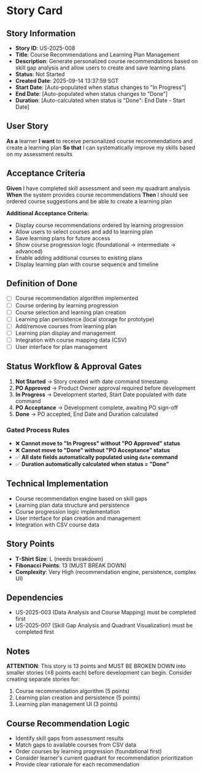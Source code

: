 # Story Card

## Story Information
- **Story ID**: US-2025-008
- **Title**: Course Recommendations and Learning Plan Management
- **Description**: Generate personalized course recommendations based on skill gap analysis and allow users to create and save learning plans
- **Status**: Not Started
- **Created Date**: 2025-09-14 13:37:59 SGT
- **Start Date**: [Auto-populated when status changes to "In Progress"]
- **End Date**: [Auto-populated when status changes to "Done"]
- **Duration**: [Auto-calculated when status is "Done": End Date - Start Date]

## User Story
**As a** learner
**I want** to receive personalized course recommendations and create a learning plan
**So that** I can systematically improve my skills based on my assessment results

## Acceptance Criteria
**Given** I have completed skill assessment and seen my quadrant analysis
**When** the system provides course recommendations
**Then** I should see ordered course suggestions and be able to create a learning plan

**Additional Acceptance Criteria:**
- Display course recommendations ordered by learning progression
- Allow users to select courses and add to learning plan
- Save learning plans for future access
- Show course progression logic (foundational → intermediate → advanced)
- Enable adding additional courses to existing plans
- Display learning plan with course sequence and timeline

## Definition of Done
- [ ] Course recommendation algorithm implemented
- [ ] Course ordering by learning progression
- [ ] Course selection and learning plan creation
- [ ] Learning plan persistence (local storage for prototype)
- [ ] Add/remove courses from learning plan
- [ ] Learning plan display and management
- [ ] Integration with course mapping data (CSV)
- [ ] User interface for plan management

## Status Workflow & Approval Gates
1. **Not Started** → Story created with date command timestamp
2. **PO Approved** → Product Owner approval required before development
3. **In Progress** → Development started, Start Date populated with date command
4. **PO Acceptance** → Development complete, awaiting PO sign-off
5. **Done** → PO accepted, End Date and Duration calculated

### Gated Process Rules
- ❌ **Cannot move to "In Progress" without "PO Approved" status**
- ❌ **Cannot move to "Done" without "PO Acceptance" status**
- ✅ **All date fields automatically populated using `date` command**
- ✅ **Duration automatically calculated when status = "Done"**

## Technical Implementation
- Course recommendation engine based on skill gaps
- Learning plan data structure and persistence
- Course progression logic implementation
- User interface for plan creation and management
- Integration with CSV course data

## Story Points
- **T-Shirt Size**: L (needs breakdown)
- **Fibonacci Points**: 13 (MUST BREAK DOWN)
- **Complexity**: Very High (recommendation engine, persistence, complex UI)

## Dependencies
- US-2025-003 (Data Analysis and Course Mapping) must be completed first
- US-2025-007 (Skill Gap Analysis and Quadrant Visualization) must be completed first

## Notes
**ATTENTION**: This story is 13 points and MUST BE BROKEN DOWN into smaller stories (≤8 points each) before development can begin. Consider creating separate stories for:
1. Course recommendation algorithm (5 points)
2. Learning plan creation and persistence (5 points)  
3. Learning plan management UI (3 points)

## Course Recommendation Logic
- Identify skill gaps from assessment results
- Match gaps to available courses from CSV data
- Order courses by learning progression (foundational first)
- Consider learner's current quadrant for recommendation prioritization
- Provide clear rationale for each recommendation
